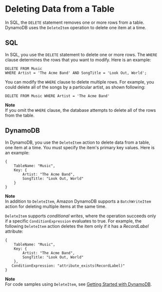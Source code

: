 # Deleting Data from a Table<a name="SQLtoNoSQL.DeleteData"></a>

In SQL, the `DELETE` statement removes one or more rows from a table\. DynamoDB uses the `DeleteItem` operation to delete one item at a time\.

## SQL<a name="SQLtoNoSQL.DeleteData.SQL"></a>

In SQL, you use the `DELETE` statement to delete one or more rows\. The `WHERE` clause determines the rows that you want to modify\. Here is an example:

```
DELETE FROM Music
WHERE Artist = 'The Acme Band' AND SongTitle = 'Look Out, World';
```

You can modify the `WHERE` clause to delete multiple rows\. For example, you could delete all of the songs by a particular artist, as shown following:

```
DELETE FROM Music WHERE Artist = 'The Acme Band'
```

**Note**  
If you omit the `WHERE` clause, the database attempts to delete all of the rows from the table\.

## DynamoDB<a name="SQLtoNoSQL.DeleteData.DynamoDB"></a>

In DynamoDB, you use the `DeleteItem` action to delete data from a table, one item at a time\. You must specify the item's primary key values\. Here is an example:

```
{
    TableName: "Music",
    Key: {
        Artist: "The Acme Band", 
        SongTitle: "Look Out, World"
    }
}
```

**Note**  
In addition to `DeleteItem`, Amazon DynamoDB supports a `BatchWriteItem` action for deleting multiple items at the same time\.

`DeleteItem` supports *conditional writes*, where the operation succeeds only if a specific `ConditionExpression` evaluates to true\. For example, the following `DeleteItem` action deletes the item only if it has a *RecordLabel* attribute:

```
{
    TableName: "Music",
    Key: {
        Artist: "The Acme Band", 
        SongTitle: "Look Out, World"
    },
   ConditionExpression: "attribute_exists(RecordLabel)"
}
```

**Note**  
For code samples using `DeleteItem`, see [Getting Started with DynamoDB](GettingStarted.md)\.